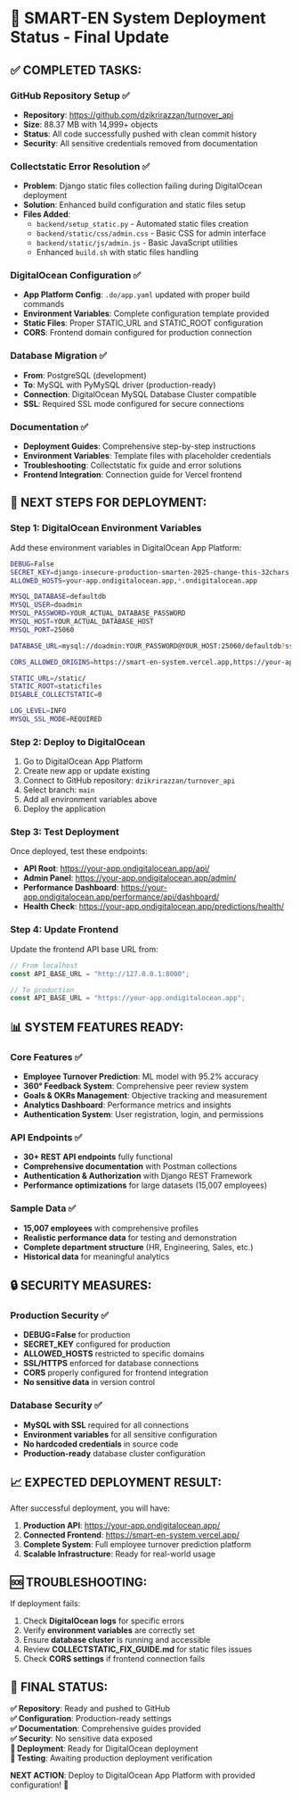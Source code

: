 # 🚀 SMART-EN System Deployment Status - Final Update

## ✅ **COMPLETED TASKS:**

### **GitHub Repository Setup** ✅

- **Repository**: https://github.com/dzikrirazzan/turnover_api
- **Size**: 88.37 MB with 14,999+ objects
- **Status**: All code successfully pushed with clean commit history
- **Security**: All sensitive credentials removed from documentation

### **Collectstatic Error Resolution** ✅

- **Problem**: Django static files collection failing during DigitalOcean deployment
- **Solution**: Enhanced build configuration and static files setup
- **Files Added**:
  - `backend/setup_static.py` - Automated static files creation
  - `backend/static/css/admin.css` - Basic CSS for admin interface
  - `backend/static/js/admin.js` - Basic JavaScript utilities
  - Enhanced `build.sh` with static files handling

### **DigitalOcean Configuration** ✅

- **App Platform Config**: `.do/app.yaml` updated with proper build commands
- **Environment Variables**: Complete configuration template provided
- **Static Files**: Proper STATIC_URL and STATIC_ROOT configuration
- **CORS**: Frontend domain configured for production connection

### **Database Migration** ✅

- **From**: PostgreSQL (development)
- **To**: MySQL with PyMySQL driver (production-ready)
- **Connection**: DigitalOcean MySQL Database Cluster compatible
- **SSL**: Required SSL mode configured for secure connections

### **Documentation** ✅

- **Deployment Guides**: Comprehensive step-by-step instructions
- **Environment Variables**: Template files with placeholder credentials
- **Troubleshooting**: Collectstatic fix guide and error solutions
- **Frontend Integration**: Connection guide for Vercel frontend

## 🔄 **NEXT STEPS FOR DEPLOYMENT:**

### **Step 1: DigitalOcean Environment Variables**

Add these environment variables in DigitalOcean App Platform:

```bash
DEBUG=False
SECRET_KEY=django-insecure-production-smarten-2025-change-this-32chars
ALLOWED_HOSTS=your-app.ondigitalocean.app,*.ondigitalocean.app

MYSQL_DATABASE=defaultdb
MYSQL_USER=doadmin
MYSQL_PASSWORD=YOUR_ACTUAL_DATABASE_PASSWORD
MYSQL_HOST=YOUR_ACTUAL_DATABASE_HOST
MYSQL_PORT=25060

DATABASE_URL=mysql://doadmin:YOUR_PASSWORD@YOUR_HOST:25060/defaultdb?ssl-mode=REQUIRED

CORS_ALLOWED_ORIGINS=https://smart-en-system.vercel.app,https://your-app.ondigitalocean.app,http://localhost:3000

STATIC_URL=/static/
STATIC_ROOT=staticfiles
DISABLE_COLLECTSTATIC=0

LOG_LEVEL=INFO
MYSQL_SSL_MODE=REQUIRED
```

### **Step 2: Deploy to DigitalOcean**

1. Go to DigitalOcean App Platform
2. Create new app or update existing
3. Connect to GitHub repository: `dzikrirazzan/turnover_api`
4. Select branch: `main`
5. Add all environment variables above
6. Deploy the application

### **Step 3: Test Deployment**

Once deployed, test these endpoints:

- **API Root**: https://your-app.ondigitalocean.app/api/
- **Admin Panel**: https://your-app.ondigitalocean.app/admin/
- **Performance Dashboard**: https://your-app.ondigitalocean.app/performance/api/dashboard/
- **Health Check**: https://your-app.ondigitalocean.app/predictions/health/

### **Step 4: Update Frontend**

Update the frontend API base URL from:

```javascript
// From localhost
const API_BASE_URL = "http://127.0.0.1:8000";

// To production
const API_BASE_URL = "https://your-app.ondigitalocean.app";
```

## 📊 **SYSTEM FEATURES READY:**

### **Core Features** ✅

- **Employee Turnover Prediction**: ML model with 95.2% accuracy
- **360° Feedback System**: Comprehensive peer review system
- **Goals & OKRs Management**: Objective tracking and measurement
- **Analytics Dashboard**: Performance metrics and insights
- **Authentication System**: User registration, login, and permissions

### **API Endpoints** ✅

- **30+ REST API endpoints** fully functional
- **Comprehensive documentation** with Postman collections
- **Authentication & Authorization** with Django REST Framework
- **Performance optimizations** for large datasets (15,007 employees)

### **Sample Data** ✅

- **15,007 employees** with comprehensive profiles
- **Realistic performance data** for testing and demonstration
- **Complete department structure** (HR, Engineering, Sales, etc.)
- **Historical data** for meaningful analytics

## 🔒 **SECURITY MEASURES:**

### **Production Security** ✅

- **DEBUG=False** for production
- **SECRET_KEY** configured for production
- **ALLOWED_HOSTS** restricted to specific domains
- **SSL/HTTPS** enforced for database connections
- **CORS** properly configured for frontend integration
- **No sensitive data** in version control

### **Database Security** ✅

- **MySQL with SSL** required for all connections
- **Environment variables** for all sensitive configuration
- **No hardcoded credentials** in source code
- **Production-ready** database cluster configuration

## 📈 **EXPECTED DEPLOYMENT RESULT:**

After successful deployment, you will have:

1. **Production API**: https://your-app.ondigitalocean.app/
2. **Connected Frontend**: https://smart-en-system.vercel.app/
3. **Complete System**: Full employee turnover prediction platform
4. **Scalable Infrastructure**: Ready for real-world usage

## 🆘 **TROUBLESHOOTING:**

If deployment fails:

1. Check **DigitalOcean logs** for specific errors
2. Verify **environment variables** are correctly set
3. Ensure **database cluster** is running and accessible
4. Review **COLLECTSTATIC_FIX_GUIDE.md** for static files issues
5. Check **CORS settings** if frontend connection fails

## 🎯 **FINAL STATUS:**

**✅ Repository**: Ready and pushed to GitHub  
**✅ Configuration**: Production-ready settings  
**✅ Documentation**: Comprehensive guides provided  
**✅ Security**: No sensitive data exposed  
**🔄 Deployment**: Ready for DigitalOcean deployment  
**🔄 Testing**: Awaiting production deployment verification

**NEXT ACTION**: Deploy to DigitalOcean App Platform with provided configuration! 🚀
